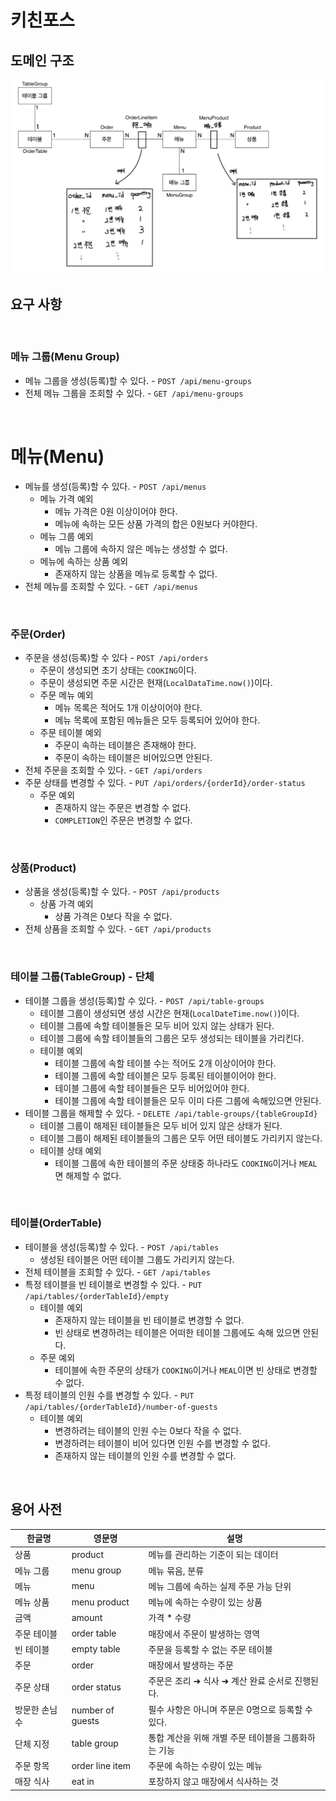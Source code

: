 # 키친포스

## 도메인 구조
<p align="center"><img src="./image/IMG_08EFBD5C6C51-1.jpeg"></p>

## 요구 사항

<br>

### 메뉴 그룹(Menu Group)

* 메뉴 그룹을 생성(등록)할 수 있다. - `POST /api/menu-groups`
* 전체 메뉴 그룹을 조회할 수 있다. - `GET /api/menu-groups`

<br>

# 메뉴(Menu)

* 메뉴를 생성(등록)할 수 있다. - `POST /api/menus`
    * 메뉴 가격 예외
        * 메뉴 가격은 0원 이상이어야 한다.
        * 메뉴에 속하는 모든 상품 가격의 합은 0원보다 커야한다.
    * 메뉴 그룹 예외
        * 메뉴 그룹에 속하지 않은 메뉴는 생성할 수 없다.
    * 메뉴에 속하는 상품 예외
        * 존재하지 않는 상품을 메뉴로 등록할 수 없다.
* 전체 메뉴를 조회할 수 있다. - `GET /api/menus`

<br>

### 주문(Order)

* 주문을 생성(등록)할 수 있다 - `POST /api/orders`
    * 주문이 생성되면 초기 상태는 `COOKING`이다.
    * 주문이 생성되면 주문 시간은 현재(`LocalDataTime.now()`)이다.
    * 주문 메뉴 예외
        * 메뉴 목록은 적어도 1개 이상이어야 한다.
        * 메뉴 목록에 포함된 메뉴들은 모두 등록되어 있어야 한다.
    * 주문 테이블 예외
        * 주문이 속하는 테이블은 존재해야 한다.
        * 주문이 속하는 테이블은 비어있으면 안된다.
* 전체 주문을 조회할 수 있다. -  `GET /api/orders`
* 주문 상태를 변경할 수 있다. -  `PUT /api/orders/{orderId}/order-status`
    * 주문 예외
        * 존재하지 않는 주문은 변경할 수 없다.
        * `COMPLETION`인 주문은 변경할 수 없다.

<br>

### 상품(Product)

* 상품을 생성(등록)할 수 있다. - `POST /api/products`
    * 상품 가격 예외
        * 상품 가격은 0보다 작을 수 없다.
* 전체 상품을 조회할 수 있다. - `GET /api/products`

<br>

### 테이블 그룹(TableGroup) - 단체

* 테이블 그룹을 생성(등록)할 수 있다. - `POST /api/table-groups`
    * 테이블 그룹이 생성되면 생성 시간은 현재(`LocalDateTime.now()`)이다.
    * 테이블 그룹에 속할 테이블들은 모두 비어 있지 않는 상태가 된다.
    * 테이블 그룹에 속할 테이블들의 그룹은 모두 생성되는 테이블을 가리킨다.
    * 테이블 예외
        * 테이블 그룹에 속할 테이블 수는 적어도 2개 이상이어야 한다.
        * 테이블 그룹에 속할 테이블은 모두 등록된 테이블이어야 한다.
        * 테이블 그룹에 속할 테이블들은 모두 비어있어야 한다.
        * 테이블 그룹에 속할 테이블들은 모두 이미 다른 그룹에 속해있으면 안된다.
* 테이블 그룹을 해제할 수 있다. - `DELETE /api/table-groups/{tableGroupId}`
    * 테이블 그룹이 해제된 테이블들은 모두 비어 있지 않은 상태가 된다.
    * 테이블 그룹이 해제된 테이블들의 그룹은 모두 어떤 테이블도 가리키지 않는다.
    * 테이블 상태 예외
        * 테이블 그룹에 속한 테이블의 주문 상태중 하나라도 `COOKING`이거나 `MEAL` 면 해제할 수 없다.

<br>

### 테이블(OrderTable)

* 테이블을 생성(등록)할 수 있다. - `POST /api/tables`
    * 생성된 테이블은 어떤 테이블 그룹도 가리키지 않는다.
* 전체 테이블을 조회할 수 있다. - `GET /api/tables`
* 특정 테이블을 빈 테이블로 변경할 수 있다. - `PUT /api/tables/{orderTableId}/empty`
    * 테이블 예외
        * 존재하지 않는 테이블을 빈 테이블로 변경할 수 없다.
        * 빈 상태로 변경하려는 테이블은 어떠한 테이블 그룹에도 속해 있으면 안된다.
    * 주문 예외
        * 테이블에 속한 주문의 상태가 `COOKING`이거나 `MEAL`이면 빈 상태로 변경할 수 없다.
* 특정 테이블의 인원 수를 변경할 수 있다. - `PUT /api/tables/{orderTableId}/number-of-guests`
    * 테이블 예외
        * 변경하려는 테이블의 인원 수는 0보다 작을 수 없다.
        * 변경하려는 테이블이 비어 있다면 인원 수를 변경할 수 없다.
        * 존재하지 않는 테이블의 인원 수를 변경할 수 없다.

<br>

## 용어 사전

| 한글명 | 영문명 | 설명 |
| --- | --- | --- |
| 상품 | product | 메뉴를 관리하는 기준이 되는 데이터 |
| 메뉴 그룹 | menu group | 메뉴 묶음, 분류 |
| 메뉴 | menu | 메뉴 그룹에 속하는 실제 주문 가능 단위 |
| 메뉴 상품 | menu product | 메뉴에 속하는 수량이 있는 상품 |
| 금액 | amount | 가격 * 수량 |
| 주문 테이블 | order table | 매장에서 주문이 발생하는 영역 |
| 빈 테이블 | empty table | 주문을 등록할 수 없는 주문 테이블 |
| 주문 | order | 매장에서 발생하는 주문 |
| 주문 상태 | order status | 주문은 조리 ➜ 식사 ➜ 계산 완료 순서로 진행된다. |
| 방문한 손님 수 | number of guests | 필수 사항은 아니며 주문은 0명으로 등록할 수 있다. |
| 단체 지정 | table group | 통합 계산을 위해 개별 주문 테이블을 그룹화하는 기능 |
| 주문 항목 | order line item | 주문에 속하는 수량이 있는 메뉴 |
| 매장 식사 | eat in | 포장하지 않고 매장에서 식사하는 것 |
